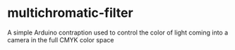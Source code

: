 # multichromatic-filter
A simple Arduino contraption used to control the color of light coming into a camera in the full CMYK color space
